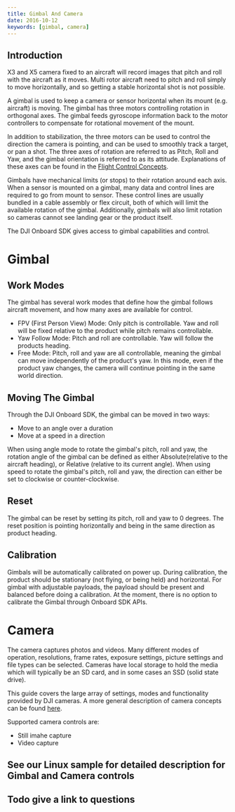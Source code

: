 ```yaml
---
title: Gimbal And Camera
date: 2016-10-12
keywords: [gimbal, camera]
---
```


## Introduction

X3 and X5 camera fixed to an aircraft will record images that pitch and roll with the aircraft as it moves. Multi rotor aircraft need to pitch and roll simply to move horizontally, and so getting a stable horizontal shot is not possible.

A gimbal is used to keep a camera or sensor horizontal when its mount (e.g. aircraft) is moving. The gimbal has three motors controlling rotation in orthogonal axes. The gimbal feeds gyroscope information back to the motor controllers to compensate for rotational movement of the mount.

In addition to stabilization, the three motors can be used to control the direction the camera is pointing, and can be used to smoothly track a target, or pan a shot. The three axes of rotation are referred to as Pitch, Roll and Yaw, and the gimbal orientation is referred to as its attitude. Explanations of these axes can be found in the [Flight Control Concepts](https://developer.dji.com/mobile-sdk/documentation/introduction/flightController_concepts.html).

Gimbals have mechanical limits (or stops) to their rotation around each axis. When a sensor is mounted on a gimbal, many data and control lines are required to go from mount to sensor. These control lines are usually bundled in a cable assembly or flex circuit, both of which will limit the available rotation of the gimbal. Additionally, gimbals will also limit rotation so cameras cannot see landing gear or the product itself.

The DJI Onboard SDK gives access to gimbal capabilities and control.

# Gimbal

## Work Modes

The gimbal has several work modes that define how the gimbal follows aircraft movement, and how many axes are available for control.

- FPV (First Person View) Mode: Only pitch is controllable. Yaw and roll will be fixed relative to the product while pitch remains controllable.
- Yaw Follow Mode: Pitch and roll are controllable. Yaw will follow the products heading.
- Free Mode: Pitch, roll and yaw are all controllable, meaning the gimbal can move independently of the product's yaw. In this mode, even if the product yaw changes, the camera will continue pointing in the same world direction.

## Moving The Gimbal

Through the DJI Onboard SDK, the gimbal can be moved in two ways:

- Move to an angle over a duration
- Move at a speed in a direction

When using angle mode to rotate the gimbal's pitch, roll and yaw, the rotation angle of the gimbal can be defined as either Absolute(relative to the aircraft heading), or Relative (relative to its current angle). When using speed to rotate the gimbal's pitch, roll and yaw, the direction can either be set to clockwise or counter-clockwise.

## Reset

The gimbal can be reset by setting its pitch, roll and yaw to 0 degrees. The reset position is pointing horizontally and being in the same direction as product heading.

## Calibration

Gimbals will be automatically calibrated on power up. During calibration, the product should be stationary (not flying, or being held) and horizontal. For gimbal with adjustable payloads, the payload should be present and balanced before doing a calibration. At the moment, there is no option to calibrate the Gimbal through Onboard SDK APIs.

# Camera

The camera captures photos and videos. Many different modes of operation, resolutions, frame rates, exposure settings, picture settings and file types can be selected. Cameras have local storage to hold the media which will typically be an SD card, and in some cases an SSD (solid state drive).

This guide covers the large array of settings, modes and functionality provided by DJI cameras. A more general description of camera concepts can be found [here](https://developer.dji.com/mobile-sdk/documentation/introduction/camera_concepts.html).

Supported camera controls are:

- Still imahe  capture
- Video capture
 

## See our Linux sample for detailed description for Gimbal and Camera controls

## Todo give a link to questions 
